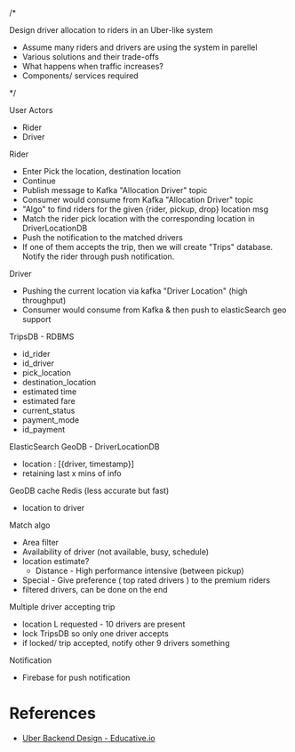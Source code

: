 
/*

Design driver allocation to riders in an Uber-like system

- Assume many riders and drivers are using the system in parellel
- Various solutions and their trade-offs
- What happens when traffic increases?
- Components/ services required

*/

User Actors
- Rider
- Driver

Rider
- Enter Pick the location, destination location
- Continue
- Publish message to Kafka "Allocation Driver" topic
- Consumer would consume from Kafka "Allocation Driver" topic
- "Algo" to find riders for the given {rider, pickup, drop} location msg
- Match the rider pick location with the corresponding location in DriverLocationDB
- Push the notification to the matched drivers
- If one of them accepts the trip, then we will create "Trips" database.
  Notify the rider through push notification.

Driver
- Pushing the current location via kafka "Driver Location" (high throughput)
- Consumer would consume from Kafka & then push to elasticSearch geo support

TripsDB - RDBMS
- id_rider
- id_driver
- pick_location
- destination_location
- estimated time
- estimated fare
- current_status
- payment_mode
- id_payment

ElasticSearch GeoDB - DriverLocationDB
- location : [{driver, timestamp}]
- retaining last x mins of info

GeoDB cache Redis (less accurate but fast)
- location to driver

Match algo
- Area filter
- Availability of driver (not available, busy, schedule)
- location estimate?
    - Distance - High performance intensive (between pickup)
- Special - Give preference ( top rated drivers ) to the premium riders
- filtered drivers, can be done on the end

Multiple driver accepting trip
- location L requested - 10 drivers are present
- lock TripsDB so only one driver accepts
- if locked/ trip accepted, notify other 9 drivers something

Notification
- Firebase for push notification

# References
- [Uber Backend Design - Educative.io](https://www.educative.io/blog/uber-backend-system-design)